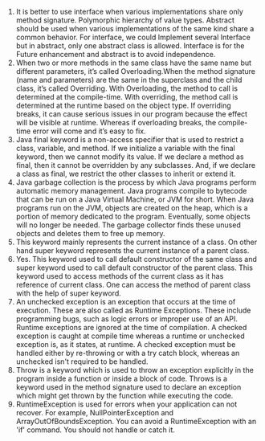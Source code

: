 1. It is better to use interface when various implementations share only method signature. Polymorphic hierarchy of value types. Abstract should be used when various implementations of the same kind share a common behavior. For interface, we could Implement several Interface but in abstract, only one abstract class is allowed. Interface is for the Future enhancement and abstract is to avoid independence.
2. When two or more methods in the same class have the same name but different parameters, it’s called Overloading.When the method signature (name and parameters) are the same in the superclass and the child class, it’s called Overriding. With Overloading, the method to call is determined at the compile-time. With overriding, the method call is determined at the runtime based on the object type. If overriding breaks, it can cause serious issues in our program because the effect will be visible at runtime. Whereas if overloading breaks, the compile-time error will come and it’s easy to fix.
3. Java final keyword is a non-access specifier that is used to restrict a class, variable, and method. If we initialize a variable with the final keyword, then we cannot modify its value. If we declare a method as final, then it cannot be overridden by any subclasses. And, if we declare a class as final, we restrict the other classes to inherit or extend it.
4. Java garbage collection is the process by which Java programs perform automatic memory management. Java programs compile to bytecode that can be run on a Java Virtual Machine, or JVM for short. When Java programs run on the JVM, objects are created on the heap, which is a portion of memory dedicated to the program. Eventually, some objects will no longer be needed. The garbage collector finds these unused objects and deletes them to free up memory.
5. This keyword mainly represents the current instance of a class. On other hand super keyword represents the current instance of a parent class.
6. Yes. This keyword used to call default constructor of the same class and super keyword used to call default constructor of the parent class. This keyword used to access methods of the current class as it has reference of current class. One can access the method of parent class with the help of super keyword.
7. An unchecked exception is an exception that occurs at the time of execution. These are also called as Runtime Exceptions. These include programming bugs, such as logic errors or improper use of an API. Runtime exceptions are ignored at the time of compilation. A checked exception is caught at compile time whereas a runtime or unchecked exception is, as it states, at runtime. A checked exception must be handled either by re-throwing or with a try catch block, whereas an unchecked isn't required to be handled. 
8. Throw is a keyword which is used to throw an exception explicitly in the program inside a function or inside a block of code. Throws is a keyword used in the method signature used to declare an exception which might get thrown by the function while executing the code.
9. RuntimeException is used for errors when your application can not recover. For example, NullPointerException and ArrayOutOfBoundsException. You can avoid a RuntimeException with an 'if' command. You should not handle or catch it.
